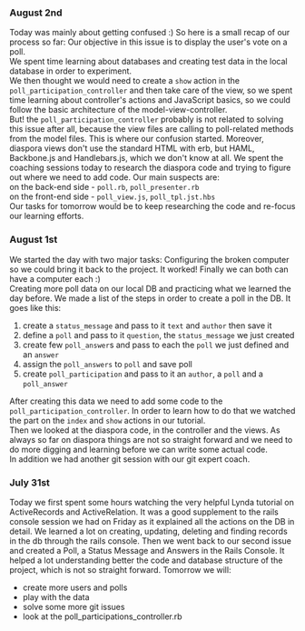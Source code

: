 
### August 2nd ###  
Today was mainly about getting confused :) So here is a small recap of our process so far:
Our objective in this issue is to display the user's vote on a poll.  
We spent time learning about databases and creating test data in the local database in order to experiment.  
We then thought we would need to create a `show` action in the `poll_participation_controller` and then take care of the view, so we spent time learning about controller's actions and JavaScript basics, so we could follow the basic architecture of the model-view-controller.  
But! the `poll_participation_controller` probably is not related to solving this issue after all, because the view files are calling to poll-related methods from the model files. This is where our confusion started. Moreover, diaspora views don't use the standard HTML with erb, but HAML, Backbone.js and Handlebars.js, which we don't know at all.
We spent the coaching sessions today to research the diaspora code and trying to figure out where we need to add code. Our main suspects are:  
on the back-end side - `poll.rb`, `poll_presenter.rb`  
on the front-end side - `poll_view.js`, `poll_tpl.jst.hbs`  
Our tasks for tomorrow would be to keep researching the code and re-focus our learning efforts.

### August 1st ###

We started the day with two major tasks:
Configuring the broken computer so we could bring it back to the project. It worked! Finally we can both can have a computer each :)  
Creating more poll data on our local DB and practicing what we learned the day before. We made a list of the steps in order to create a poll in the DB. It goes like this:
1. create a `status_message` and pass to it `text` and `author` then save it
2. define a `poll` and pass to it `question`, the `status_message` we just created
3. create few `poll_answer`s and pass to each the `poll` we just defined and an `answer`
4. assign the `poll_answers` to `poll` and save poll
5. create `poll_participation` and pass to it an `author`, a `poll` and a `poll_answer`

After creating this data we need to add some code to the `poll_participation_controller`. In order to learn how to do that we watched the part on the `index` and `show` actions in our tutorial.  
Then we looked at the diaspora code, in the controller and the views. As always so far on diaspora things are not so straight forward and we need to do more digging and learning before we can write some actual code.   
In addition we had another git session with our git expert coach.


### July 31st ###

Today we first spent some hours watching the very helpful Lynda tutorial on ActiveRecords and ActiveRelation. It was a good supplement to the rails console session we had on Friday as it explained all the actions on the DB in detail. We learned a lot on creating, updating, deleting and finding records in the db through the rails console.
Then we went back to our second issue and created a Poll, a Status Message and Answers in the Rails Console. It helped a lot understanding better the code and database structure of the project, which is not so straight forward.
Tomorrow we will:
- create more users and polls
- play with the data
- solve some more git issues
- look at the poll_participations_controller.rb
